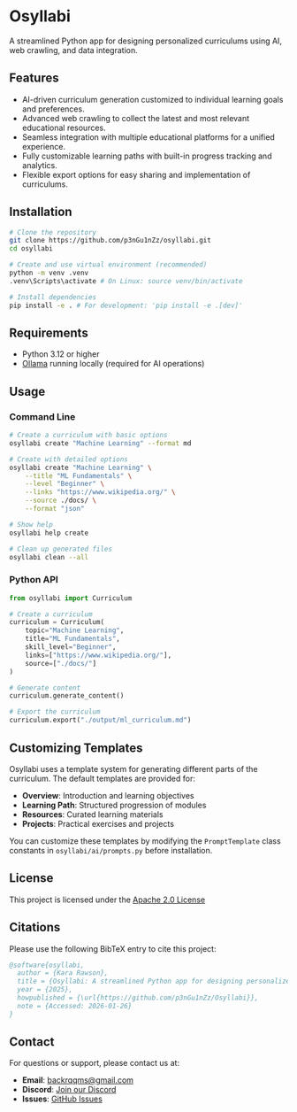 # Osyllabi

A streamlined Python app for designing personalized curriculums using AI, web crawling, and data integration.

## Features

- AI-driven curriculum generation customized to individual learning goals and preferences.
- Advanced web crawling to collect the latest and most relevant educational resources.
- Seamless integration with multiple educational platforms for a unified experience.
- Fully customizable learning paths with built-in progress tracking and analytics.
- Flexible export options for easy sharing and implementation of curriculums.

## Installation

```bash
# Clone the repository
git clone https://github.com/p3nGu1nZz/osyllabi.git
cd osyllabi

# Create and use virtual environment (recommended)
python -m venv .venv
.venv\Scripts\activate # On Linux: source venv/bin/activate 

# Install dependencies
pip install -e . # For development: 'pip install -e .[dev]'
```

## Requirements

- Python 3.12 or higher
- [Ollama](https://ollama.ai/download) running locally (required for AI operations)

## Usage

### Command Line

```bash
# Create a curriculum with basic options
osyllabi create "Machine Learning" --format md

# Create with detailed options
osyllabi create "Machine Learning" \
    --title "ML Fundamentals" \
    --level "Beginner" \
    --links "https://www.wikipedia.org/" \
    --source ./docs/ \
    --format "json"

# Show help
osyllabi help create

# Clean up generated files
osyllabi clean --all
```

### Python API

```python
from osyllabi import Curriculum

# Create a curriculum
curriculum = Curriculum(
    topic="Machine Learning",
    title="ML Fundamentals", 
    skill_level="Beginner", 
    links=["https://www.wikipedia.org/"],
    source=["./docs/"]
)

# Generate content
curriculum.generate_content()

# Export the curriculum
curriculum.export("./output/ml_curriculum.md")
```

## Customizing Templates

Osyllabi uses a template system for generating different parts of the curriculum. The default templates are provided for:

- **Overview**: Introduction and learning objectives
- **Learning Path**: Structured progression of modules
- **Resources**: Curated learning materials
- **Projects**: Practical exercises and projects

You can customize these templates by modifying the `PromptTemplate` class constants in `osyllabi/ai/prompts.py` before installation.

## License

This project is licensed under the [Apache 2.0 License](LICENSE)

## Citations

Please use the following BibTeX entry to cite this project:

```bibtex
@software{osyllabi,
  author = {Kara Rawson},
  title = {Osyllabi: A streamlined Python app for designing personalized curriculums using AI, web crawling, and data integration.},
  year = {2025},
  howpublished = {\url{https://github.com/p3nGu1nZz/Osyllabi}},
  note = {Accessed: 2026-01-26}
}
```

## Contact

For questions or support, please contact us at:

- **Email**: <backrqqms@gmail.com>
- **Discord**: [Join our Discord](https://discord.gg/2xpqjDUkHD)
- **Issues**: [GitHub Issues](https://github.com/p3nGu1nZz/osyllabi/issues)
